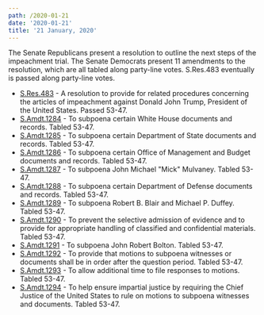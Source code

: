 ```yaml
---
path: /2020-01-21
date: '2020-01-21'
title: '21 January, 2020'
---
```

The Senate Republicans present a resolution to outline the next steps of the impeachment trial. The Senate Democrats present 11 amendments to the resolution, which are all tabled along party-line votes. S.Res.483 eventually is passed along party-line votes.

- [S.Res.483](https://www.congress.gov/bill/116th-congress/senate-resolution/483) - A resolution to provide for related procedures concerning the articles of impeachment against Donald John Trump, President of the United States. Passed 53-47.
- [S.Amdt.1284](https://www.congress.gov/amendment/116th-congress/senate-amendment/1284) - To subpoena certain White House documents and records. Tabled 53-47.
- [S.Amdt.1285](https://www.congress.gov/amendment/116th-congress/senate-amendment/1285) - To subpoena certain Department of State documents and records. Tabled 53-47.
- [S.Amdt.1286](https://www.congress.gov/amendment/116th-congress/senate-amendment/1286) - To subpoena certain Office of Management and Budget documents and records. Tabled 53-47.
- [S.Amdt.1287](https://www.congress.gov/amendment/116th-congress/senate-amendment/1287) - To subpoena John Michael "Mick" Mulvaney. Tabled 53-47.
- [S.Amdt.1288](https://www.congress.gov/amendment/116th-congress/senate-amendment/1288) - To subpoena certain Department of Defense documents and records. Tabled 53-47.
- [S.Amdt.1289](https://www.congress.gov/amendment/116th-congress/senate-amendment/1289) - To subpoena Robert B. Blair and Michael P. Duffey. Tabled 53-47.
- [S.Amdt.1290](https://www.congress.gov/amendment/116th-congress/senate-amendment/1290) - To prevent the selective admission of evidence and to provide for appropriate handling of classified and confidential materials. Tabled 53-47.
- [S.Amdt.1291](https://www.congress.gov/amendment/116th-congress/senate-amendment/1291) - To subpoena John Robert Bolton. Tabled 53-47.
- [S.Amdt.1292](https://www.congress.gov/amendment/116th-congress/senate-amendment/1292) - To provide that motions to subpoena witnesses or documents shall be in order after the question period. Tabled 53-47.
- [S.Amdt.1293](https://www.congress.gov/amendment/116th-congress/senate-amendment/1293) - To allow additional time to file responses to motions. Tabled 53-47.
- [S.Amdt.1294](https://www.congress.gov/amendment/116th-congress/senate-amendment/1294) - To help ensure impartial justice by requiring the Chief Justice of the United States to rule on motions to subpoena witnesses and documents. Tabled 53-47.
